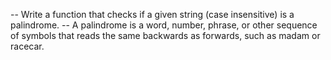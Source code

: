 -- Write a function that checks if a given string (case insensitive) is a palindrome.
-- A palindrome is a word, number, phrase, or other sequence of symbols that reads the same backwards as forwards, such as madam 
or racecar.

